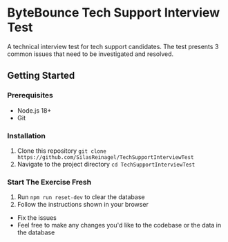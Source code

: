 # ByteBounce Tech Support Interview Test

A technical interview test for tech support candidates. The test presents 3 common issues that need to be investigated and resolved.

## Getting Started

### Prerequisites
- Node.js 18+
- Git

### Installation

1. Clone this repository `git clone https://github.com/SilasReinagel/TechSupportInterviewTest`
2. Navigate to the project directory `cd TechSupportInterviewTest`

### Start The Exercise Fresh

1. Run `npm run reset-dev` to clear the database
2. Follow the instructions shown in your browser
  - Fix the issues
  - Feel free to make any changes you'd like to the codebase or the data in the database

